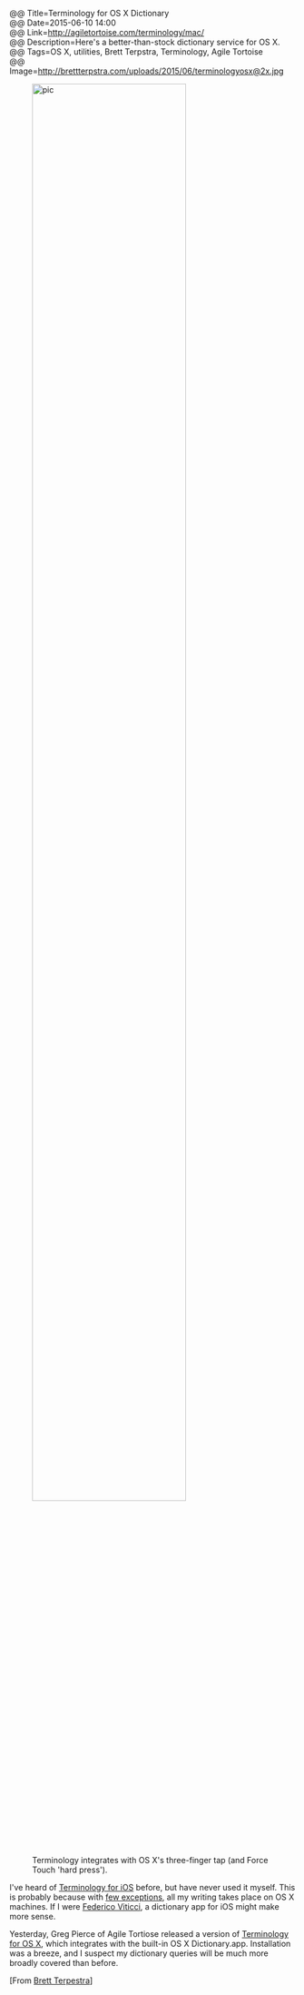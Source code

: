 @@ Title=Terminology for OS X Dictionary  
@@ Date=2015-06-10 14:00  
@@ Link=http://agiletortoise.com/terminology/mac/  
@@ Description=Here's a better-than-stock dictionary service for OS X.  
@@ Tags=OS X, utilities, Brett Terpstra, Terminology, Agile Tortoise  
@@ Image=http://brettterpstra.com/uploads/2015/06/terminologyosx@2x.jpg  

<figure class="figleft">
	<a class="nohover" href="http://brettterpstra.com/uploads/2015/06/terminologyosx@2x.jpg">
		<img src="http://brettterpstra.com/uploads/2015/06/terminologyosx@2x.jpg" alt="pic" width="80%" />
	</a>
	<figcaption>Terminology integrates with OS X's three-finger tap (and Force Touch 'hard press'). </figcaption>
</figure>

I've heard of [Terminology for iOS][apple] before, but have never used it myself. This is probably because with [few exceptions][theoveranalyzed], all my writing takes place on OS X machines. If I were [Federico Viticci][macstories], a dictionary app for iOS might make more sense.

Yesterday, Greg Pierce of Agile Tortiose released a version of [Terminology for OS X][term], which integrates with the built-in OS X Dictionary.app. Installation was a breeze, and I suspect my dictionary queries will be much more broadly covered than before.

[From [Brett Terpestra][brettterpstra]]

[apple]: https://itunes.apple.com/us/app/terminology-3-extensible-dictionary/id687798859?at=1l3vx9s
[brettterpstra]: http://brettterpstra.com/2015/06/10/the-terminology-dictionary-for-mac/
[macstories]: http://www.macstories.net/stories/ipad-air-2-review-why-the-ipad-became-my-main-computer/
[term]: http://agiletortoise.com/terminology/mac/
[theoveranalyzed]: http://www.theoveranalyzed.net/2015/3/31/macbookless